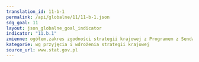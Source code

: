 ```yaml
---
translation_id: 11-b-1
permalink: /api/globalne/11/11-b-1.json
sdg_goal: 11
layout: json_globalne_goal_indicator
indicator: "11.b.1"
zmienne: ogółem,zakres zgodności strategii krajowej z Programem z Sendai 2015-2030
kategorie: wg przyjęcia i wdrożenia strategii krajowej
source_url: www.stat.gov.pl
---
```

